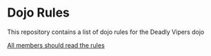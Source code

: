 Dojo Rules
==========

This repository contains a list of dojo rules for the Deadly Vipers dojo



[All members should read the rules](https://github.com/deadlyvipers)

